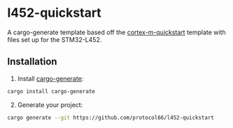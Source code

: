 # l452-quickstart

A cargo-generate template based off the [cortex-m-quickstart](https://github.com/rust-embedded/cortex-m-quickstart) template with files set up for the STM32-L452.

## Installation

1. Install [cargo-generate](https://github.com/ashleygwilliams/cargo-generate):
```bash
cargo install cargo-generate
```
2. Generate your project:
```bash
cargo generate --git https://github.com/protocol66/l452-quickstart
```
